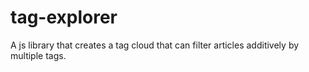 # tag-explorer

A js library that creates a tag cloud that can filter articles additively by multiple tags.
